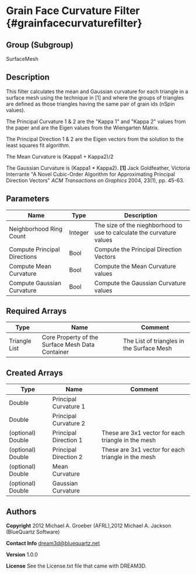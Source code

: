 Grain Face Curvature Filter {#grainfacecurvaturefilter}
======

## Group (Subgroup) ##
SurfaceMesh

## Description ##
This filter calculates the mean and Gaussian curvature for each triangle in a surface mesh using the technique in [1]
and where the groups of triangles are defined as those triangles having the same pair of grain ids (nSpin values).

The Principal Curvature 1 &amp; 2 are the "Kappa 1" and "Kappa 2" values from the paper and are the Eigen values from the Wiengarten Matrix.

The Principal Direction 1 &amp; 2 are the Eigen vectors from the solution to the least squares fit algorithm.

The Mean Curvature is (Kappa1 + Kappa2)/2

The Gaussian Curvature is (Kappa1 * Kappa2).
__[1]__
Jack Goldfeather, Victoria Interrante "A Novel Cubic-Order Algorithm for Approximating Principal Direction Vectors"
_ACM Transactions on Graphics_ 2004, 23(1), pp. 45-63.


## Parameters ## 

| Name | Type | Description |
|------|------| ----------- |
| Neighborhood Ring Count | Integer | The size of the nieghborhood to use to calculate the curvature values |
| Compute Principal Directions | Bool | Compute the Principal Direction Vectors |
| Compute Mean Curvature | Bool | Compute the Mean Curvature values |
| Compute Gaussian Curvature | Bool | Compute the Gaussian Curvature values |

## Required Arrays ##

| Type | Name | Comment |
|------|------|---------|
| Triangle List | Core Property of the Surface Mesh Data Container | The List of triangles in the Surface Mesh |

## Created Arrays ##

| Type | Name | Comment |
|------|------|---------|
| Double | Principal Curvature 1 |  |
| Double | Principal Curvature 2 |  |
| (optional) Double | Principal Direction 1 | These are 3x1 vector for each triangle in the mesh |
| (optional) Double | Principal Direction 2 | These are 3x1 vector for each triangle in the mesh |
| (optional) Double | Mean Curvature |  |
| (optional) Double | Gaussian Curvature |  |

## Authors ##

**Copyright** 2012 Michael A. Groeber (AFRL),2012 Michael A. Jackson (BlueQuartz Software)

**Contact Info** dream3d@bluequartz.net

**Version** 1.0.0

**License**  See the License.txt file that came with DREAM3D.



